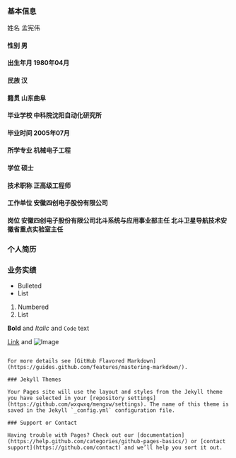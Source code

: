 ### 基本信息
姓名 孟宪伟
#### 性别 男
#### 出生年月 1980年04月
#### 民族 汉
#### 籍贯 山东曲阜
#### 毕业学校 中科院沈阳自动化研究所
#### 毕业时间 2005年07月
#### 所学专业 机械电子工程
#### 学位 硕士
#### 技术职称 正高级工程师
#### 工作单位 安徽四创电子股份有限公司
#### 岗位 安徽四创电子股份有限公司北斗系统与应用事业部主任 北斗卫星导航技术安徽省重点实验室主任

### 个人简历
### 业务实绩



- Bulleted
- List

1. Numbered
2. List

**Bold** and _Italic_ and `Code` text

[Link](url) and ![Image](src)
```

For more details see [GitHub Flavored Markdown](https://guides.github.com/features/mastering-markdown/).

### Jekyll Themes

Your Pages site will use the layout and styles from the Jekyll theme you have selected in your [repository settings](https://github.com/wxqwxq/mengxw/settings). The name of this theme is saved in the Jekyll `_config.yml` configuration file.

### Support or Contact

Having trouble with Pages? Check out our [documentation](https://help.github.com/categories/github-pages-basics/) or [contact support](https://github.com/contact) and we’ll help you sort it out.
